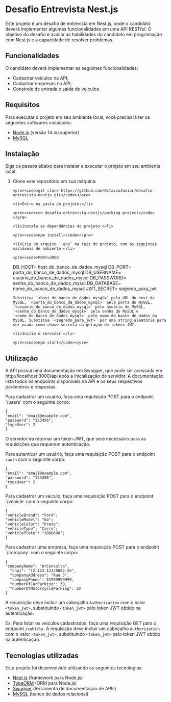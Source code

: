 <!DOCTYPE html>
<html lang="en">
<head>
    <meta charset="UTF-8">
    <meta name="viewport" content="width=device-width, initial-scale=1.0">
    <meta http-equiv="X-UA-Compatible" content="ie=edge">
    <title>Desafio Entrevista Nest.js</title>
</head>
<body>
    <h1>Desafio Entrevista Nest.js</h1>
<p>Este projeto é um desafio de entrevista em Nest.js, onde o candidato deverá implementar algumas funcionalidades em uma API RESTful. O objetivo do desafio é avaliar as habilidades do candidato em programação com Nest.js e a capacidade de resolver problemas.</p>

<h2>Funcionalidades</h2>

<p>O candidato deverá implementar as seguintes funcionalidades:</p>

<ul>
    <li>Cadastrar veiculos na API;</li>
    <li>Cadastrar empresas na API;</li>
    <li>Constrole de entrada e saida de veiculos.</li>
</ul>

<h2>Requisitos</h2>

<p>Para executar o projeto em seu ambiente local, você precisará ter os seguintes softwares instalados:</p>

<ul>
    <li><a href="https://nodejs.org/">Node.js</a> (versão 14 ou superior)</li>
    <li><a href="https://www.mysql.com/">MySQL</a></li>
</ul>

<h2>Instalação</h2>

<p>Siga os passos abaixo para instalar e executar o projeto em seu ambiente local:</p>

<ol>
    <li>Clone este repositório em sua máquina:</li>

    <pre><code>git clone https://github.com/OctavioJunior/desafio-entrevista-nestjs.git</code></pre>

    <li>Entre na pasta do projeto:</li>

    <pre><code>cd desafio-entrevista-nestjs/parking-project</code></pre>

    <li>Instale as dependências do projeto:</li>

    <pre><code>npm install</code></pre>

    <li>Crie um arquivo `.env` na raiz do projeto, com as seguintes variáveis de ambiente:</li>

    <pre><code>PORT=3000

DB_HOST= host_do_banco_de_dados_mysql
DB_PORT= porta_do_banco_de_dados_mysql
DB_USERNAME= usuário_do_banco_de_dados_mysql
DB_PASSWORD= senha_do_banco_de_dados_mysql
DB_DATABASE= nome_do_banco_de_dados_mysql
JWT_SECRET= segredo_para_jwt
</code></pre>

    Substitua `<host_do_banco_de_dados_mysql>` pela URL do host do MySQL, `<porta_do_banco_de_dados_mysql>` pela porta do MySQL, `<usuário_do_banco_de_dados_mysql>` pelo usuário do MySQL, `<senha_do_banco_de_dados_mysql>` pela senha do MySQL e `<nome_do_banco_de_dados_mysql>` pelo nome do banco de dados do MySQL. Substitua `<segredo_para_jwt>` por uma string aleatória para ser usada como chave secreta na geração de tokens JWT.

    <li>Inicie o servidor:</li>

    <pre><code>npm start</code></pre>

</ol>

<h2>Utilização</h2>

<p>A API possui uma documentação em Swagger, que pode ser acessada em http://localhost:3000/api após a inicialização do servidor. A documentação lista todos os endpoints disponíveis na API e os seus respectivos parâmetros e respostas.</p>
<p>Para cadastrar um usuário, faça uma requisição POST para o endpoint `/users` com o seguinte corpo:</p>

<pre><code>{
"email": "email@example.com",
"password": "123456",
"typeUser": 2
}</code></pre>

O servidor irá retornar um token JWT, que será necessário para as requisições que requerem autenticação.

Para autenticar um usuário, faça uma requisição POST para o endpoint `/auth` com o seguinte corpo:

<pre><code>{
"email": "email@example.com",
"password": "123456",
"typeUser": 2
}</code></pre>

<p>Para cadastrar um veiculo, faça uma requisição POST para o endpoint `/vehicle` com o seguinte corpo:</p>

<pre><code>{
"vehicleBrand": "Ford";
"vehicleModel": "Ka";
"vehicleColor": "Preto";
"vehicleType": "Carro";
"vehiclePlate": "JBD0688";
}</code></pre>

<p>Para cadastrar uma empresa, faça uma requisição POST para o endpoint `/company` com o seguinte corpo:</p>

<pre><code>{
"companyName": "DrConsulta",
  "cnpj": "12.123.123/0002-25",
  "companyAddress": "Rua 3",
  "companyPhone": 51999999999,
  "numberOfCarParking": 30,
  "numberOfMotorcycleParking": 30
}</code></pre>

A requisição deve incluir um cabeçalho `Authorization` com o valor `<token_jwt>`, substituindo `<token_jwt>` pelo token JWT obtido na autenticação.

Ex:
Para listar os veiculos cadastrados, faça uma requisição GET para o endpoint `/vehicle`. A requisição deve incluir um cabeçalho `Authorization` com o valor `<token_jwt>`, substituindo `<token_jwt>` pelo token JWT obtido na autenticação.

<h2>Tecnologias utilizadas</h2>

<p>Este projeto foi desenvolvido utilizando as seguintes tecnologias:</p>

<ul>
    <li><a href="https://nestjs.com/">Nest.js</a> (framework para Node.js)</li>
    <li><a href="https://typeorm.io/">TypeORM</a> (ORM para Node.js)</li>
    <li><a href="https://swagger.io/">Swagger</a> (ferramenta de documentação de APIs)</li>
    <li><a href="https://www.mysql.com/">MySQL</a> (banco de dados relacional)</li>
</ul>
</body>
</html>
